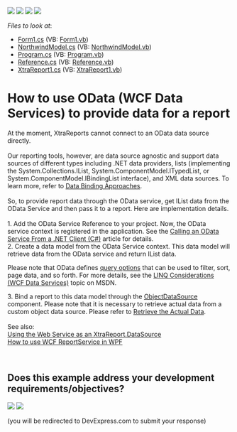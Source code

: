 <!-- default badges list -->
![](https://img.shields.io/endpoint?url=https://codecentral.devexpress.com/api/v1/VersionRange/128603954/15.1.3%2B)
[![](https://img.shields.io/badge/Open_in_DevExpress_Support_Center-FF7200?style=flat-square&logo=DevExpress&logoColor=white)](https://supportcenter.devexpress.com/ticket/details/T264297)
[![](https://img.shields.io/badge/📖_How_to_use_DevExpress_Examples-e9f6fc?style=flat-square)](https://docs.devexpress.com/GeneralInformation/403183)
[![](https://img.shields.io/badge/💬_Leave_Feedback-feecdd?style=flat-square)](#does-this-example-address-your-development-requirementsobjectives)
<!-- default badges end -->
<!-- default file list -->
*Files to look at*:

* [Form1.cs](./CS/Form1.cs) (VB: [Form1.vb](./VB/Form1.vb))
* [NorthwindModel.cs](./CS/NorthwindModel.cs) (VB: [NorthwindModel.vb](./VB/NorthwindModel.vb))
* [Program.cs](./CS/Program.cs) (VB: [Program.vb](./VB/Program.vb))
* [Reference.cs](./CS/Service%20References/NwindServiceReference/Reference.cs) (VB: [Reference.vb](./VB/Service%20References/NwindServiceReference/Reference.vb))
* [XtraReport1.cs](./CS/XtraReport1.cs) (VB: [XtraReport1.vb](./VB/XtraReport1.vb))
<!-- default file list end -->
# How to use OData (WCF Data Services) to provide data for a report


At the moment, XtraReports cannot connect to an OData data source directly. <br><br>Our reporting tools, however, are data source agnostic and support data sources of different types including .NET data providers, lists (implementing the System.Collections.IList, System.ComponentModel.ITypedList, or System.ComponentModel.IBindingList interface), and XML data sources. To learn more, refer to <a href="https://documentation.devexpress.com/XtraReports/CustomDocument1179.aspx">Data Binding Approaches</a>.<br><br>So, to provide report data through the OData service, get IList data from the OData Service and then pass it to a report. Here are implementation details.<br><br>1. Add the OData Service Reference to your project. Now, the OData service context is registered in the application. See the <a href="http://www.asp.net/web-api/overview/odata-support-in-aspnet-web-api/odata-v3/calling-an-odata-service-from-a-net-client">Calling an OData Service From a .NET Client (C#)</a> article for details.<br>2. Create a data model from the OData Service context. This data model will retrieve data from the OData service and return IList data. <br>
<p>Please note that OData defines <a href="http://www.asp.net/web-api/overview/odata-support-in-aspnet-web-api/supporting-odata-query-options">query options</a> that can be used to filter, sort, page data, and so forth. For more details, see the <a href="http://msdn.microsoft.com/en-us/library/ee622463.aspx">LINQ Considerations (WCF Data Services)</a> topic on MSDN.</p>
<p>3. Bind a report to this data model through the <a href="https://documentation.devexpress.com/#XtraReports/CustomDocument17784">ObjectDataSource </a>component. Please note that it is necessary to retrieve actual data from a custom object data source. Please refer to <a href="https://documentation.devexpress.com/#XtraReports/CustomDocument17784/ActualData">Retrieve the Actual Data</a>.<br><br>See also:<br><a href="https://www.devexpress.com/Support/Center/p/E282">Using the Web Service as an XtraReport.DataSource</a><br><a href="https://www.devexpress.com/Support/Center/p/E4291">How to use WCF ReportService in WPF</a></p>

<br/>


<!-- feedback -->
## Does this example address your development requirements/objectives?

[<img src="https://www.devexpress.com/support/examples/i/yes-button.svg"/>](https://www.devexpress.com/support/examples/survey.xml?utm_source=github&utm_campaign=reporting-winforms-use-odata-wcf-data-services&~~~was_helpful=yes) [<img src="https://www.devexpress.com/support/examples/i/no-button.svg"/>](https://www.devexpress.com/support/examples/survey.xml?utm_source=github&utm_campaign=reporting-winforms-use-odata-wcf-data-services&~~~was_helpful=no)

(you will be redirected to DevExpress.com to submit your response)
<!-- feedback end -->
